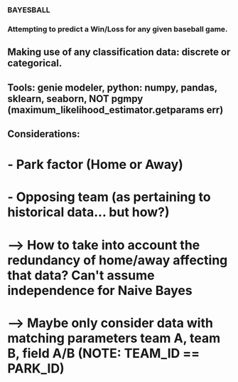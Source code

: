 ### BAYESBALL
### Attempting to predict a Win/Loss for any given baseball game.
## Making use of any classification data: discrete or categorical.
## Tools: genie modeler, python: numpy, pandas, sklearn, seaborn, NOT pgmpy (maximum_likelihood_estimator.getparams err)

## Considerations:
# - Park factor (Home or Away)
# - Opposing team (as pertaining to historical data... but how?)
# --> How to take into account the redundancy of home/away affecting that data? Can't assume independence for Naive Bayes
# --> Maybe only consider data with matching parameters team A, team B, field A/B (NOTE: TEAM_ID == PARK_ID)
